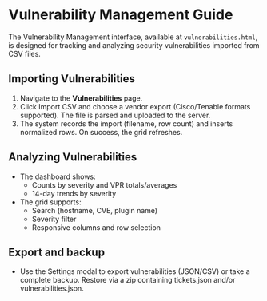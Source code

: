 # Vulnerability Management Guide

<!-- markdownlint-disable-next-line MD013 -->
The Vulnerability Management interface, available at `vulnerabilities.html`, is designed for tracking and analyzing security vulnerabilities imported from CSV files.

## Importing Vulnerabilities

1. Navigate to the **Vulnerabilities** page.
2. Click Import CSV and choose a vendor export (Cisco/Tenable formats supported). The file is parsed and uploaded to the server.
3. The system records the import (filename, row count) and inserts normalized rows. On success, the grid refreshes.

## Analyzing Vulnerabilities

- The dashboard shows:
  - Counts by severity and VPR totals/averages
  - 14-day trends by severity
- The grid supports:
  - Search (hostname, CVE, plugin name)
  - Severity filter
  - Responsive columns and row selection

## Export and backup

- Use the Settings modal to export vulnerabilities (JSON/CSV) or take a complete backup. Restore via a zip containing tickets.json and/or vulnerabilities.json.
